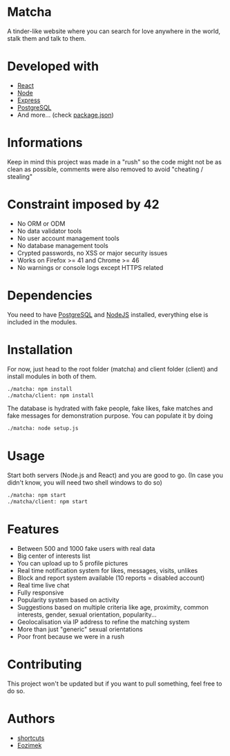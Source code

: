 # Matcha

A tinder-like website where you can search for love anywhere in the world, stalk them and talk to them.

# Developed with

- [React](https://reactjs.org/)
- [Node](https://nodejs.org/)
- [Express](http://expressjs.com/)
- [PostgreSQL](https://www.postgresql.org/)
- And more... (check [package.json](https://raw.githubusercontent.com/KLMcreator/matcha/master/package.json))

# Informations

Keep in mind this project was made in a "rush" so the code might not be as clean as possible, comments were also removed to avoid "cheating / stealing"

# Constraint imposed by 42

- No ORM or ODM
- No data validator tools
- No user account management tools
- No database management tools
- Crypted passwords, no XSS or major security issues
- Works on Firefox >= 41 and Chrome >= 46
- No warnings or console logs except HTTPS related

# Dependencies

You need to have [PostgreSQL](https://wiki.postgresql.org/wiki/Homebrew) and [NodeJS](https://nodejs.org/en/) installed, everything else is included in the modules.

# Installation

For now, just head to the root folder (matcha) and client folder (client) and install modules in both of them.

```bash
./matcha: npm install
./matcha/client: npm install
```

The database is hydrated with fake people, fake likes, fake matches and fake messages for demonstration purpose. You can populate it by doing

```bash
./matcha: node setup.js
```

# Usage

Start both servers (Node.js and React) and you are good to go. (In case you didn't know, you will need two shell windows to do so)

```bash
./matcha: npm start
./matcha/client: npm start
```

# Features

- Between 500 and 1000 fake users with real data<br />
- Big center of interests list<br />
- You can upload up to 5 profile pictures<br />
- Real time notification system for likes, messages, visits, unlikes<br />
- Block and report system available (10 reports = disabled account)<br />
- Real time live chat<br />
- Fully responsive<br />
- Popularity system based on activity<br />
- Suggestions based on multiple criteria like age, proximity, common interests, gender, sexual orientation, popularity...<br />
- Geolocalisation via IP address to refine the matching system<br />
- More than just "generic" sexual orientations
- Poor front because we were in a rush<br />

# Contributing

This project won't be updated but if you want to pull something, feel free to do so.

# Authors

- [shortcuts](https://github.com/shortcuts)<br />
- [Eozimek](https://github.com/Eozimek)
